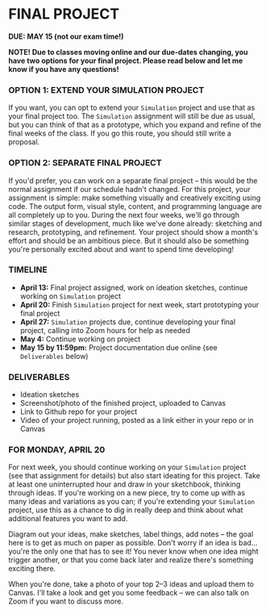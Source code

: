 # FINAL PROJECT
**DUE: MAY 15 (not our exam time!)**  

**NOTE! Due to classes moving online and our due-dates changing, you have two options for your final project. Please read below and let me know if you have any questions!**

### OPTION 1: EXTEND YOUR SIMULATION PROJECT  
If you want, you can opt to extend your `Simulation` project and use that as your final project too. The `Simulation` assignment will still be due as usual, but you can think of that as a prototype, which you expand and refine of the final weeks of the class. If you go this route, you should still write a proposal.

### OPTION 2: SEPARATE FINAL PROJECT  
If you'd prefer, you can work on a separate final project – this would be the normal assignment if our schedule hadn't changed. For this project, your assignment is simple: make something visually and creatively exciting using code. The output form, visual style, content, and programming language are all completely up to you. During the next four weeks, we'll go through similar stages of development, much like we've done already: sketching and research, prototyping, and refinement. Your project should show a month's effort and should be an ambitious piece. But it should also be something you're personally excited about and want to spend time developing!

### TIMELINE  
* **April 13:** Final project assigned, work on ideation sketches, continue working on `Simulation` project  
* **April 20:** Finish `Simulation` project for next week, start prototyping your final project  
* **April 27:** `Simulation` projects due, continue developing your final project, calling into Zoom hours for help as needed  
* **May 4:** Continue working on project  
* **May 15 by 11:59pm:** Project documentation due online (see `Deliverables` below)  

### DELIVERABLES  
* Ideation sketches  
* Screenshot/photo of the finished project, uploaded to Canvas  
* Link to Github repo for your project  
* Video of your project running, posted as a link either in your repo or in Canvas  

### FOR MONDAY, APRIL 20  
For next week, you should continue working on your `Simulation` project (see that assignment for details) but also start ideating for this project. Take at least one uninterrupted hour and draw in your sketchbook, thinking through ideas. If you're working on a new piece, try to come up with as many ideas and variations as you can; if you're extending your `Simulation` project, use this as a chance to dig in really deep and think about what additional features you want to add.

Diagram out your ideas, make sketches, label things, add notes – the goal here is to get as much on paper as possible. Don't worry if an idea is bad... you're the only one that has to see it! You never know when one idea might trigger another, or that you come back later and realize there's something exciting there.

When you're done, take a photo of your top 2–3 ideas and upload them to Canvas. I'll take a look and get you some feedback – we can also talk on Zoom if you want to discuss more.

